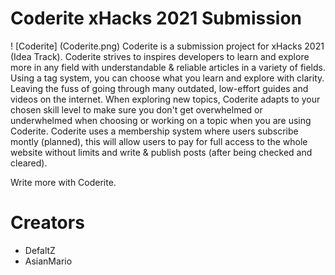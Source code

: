 # Coderite xHacks 2021 Submission

! [Coderite] (Coderite.png)
Coderite is a submission project for xHacks 2021 (Idea Track). Coderite strives to inspires developers to learn and explore more in any field with understandable & reliable articles in a variety of fields. Using a tag system, you can choose what you learn and explore with clarity. Leaving the fuss of going through many outdated, low-effort guides and videos on the internet. When exploring new topics, Coderite adapts to your chosen skill level to make sure you don't get overwhelmed or underwhelmed when choosing or working on a topic when you are using Coderite. Coderite uses a membership system where users subscribe montly (planned), this will allow users to pay for full access to the whole website without limits and write & publish posts (after being checked and cleared). 

Write more with Coderite.

# Creators

- DefaltZ
- AsianMario
